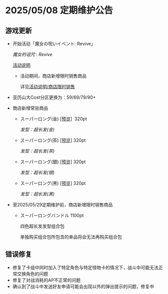 # 2025/05/08 定期维护公告

## 游戏更新

- 开始活动「魔女の呪いイベント: Revive」

  *魔女的诅咒 : Revive*

  [活动说明](#魔女の呪いイベント%20Revive.md)

  - 活动期间，商店新增限时销售商品

    详见[活动说明/商店限时销售](魔女の呪いイベント%20Revive.md#商店限时销售)

- 亚历山大Cost分区更换为：59/69/79/90+

- 商店新增常驻商品

  - スーパーロング(金) <a href="../imgs/costumes/スーパーロング(金)_Preview.jpg" target="_blank">[预览]</a>  320pt

    *发型：超长发(金)*

  - スーパーロング(茶) <a href="../imgs/costumes/スーパーロング(茶)_Preview.jpg" target="_blank">[预览]</a>  320pt

    *发型：超长发(茶)*

  - スーパーロング(銀) <a href="../imgs/costumes/スーパーロング(銀)_Preview.jpg" target="_blank">[预览]</a>  320pt

    *发型：超长发(银)*

  - スーパーロング(黒) <a href="../imgs/costumes/スーパーロング(黒)_Preview.jpg" target="_blank">[预览]</a>  320pt

    *发型：超长发(黑)*

- 至2025/05/29定期维护前，商店新增限时销售商品

  - スーパーロングバンドル 1100pt

    四色超长发发型组合包

    单独购买组合包所包含的单品将会无法再购买组合包

## 错误修复

- 修复了卡组中同时加入了特定角色与特定怪物卡的情况下，战斗中可能无法正常交换角色的问题
- 修复了对战消耗的AP不正常的问题
- 确认到了战斗中发送好友申请可能会出现以外的弹出提示的问题，修复中
